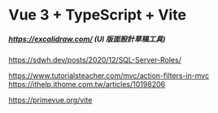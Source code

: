 # Vue 3 + TypeScript + Vite

##### https://excalidraw.com/  (UI 版面設計草稿工具)

https://sdwh.dev/posts/2020/12/SQL-Server-Roles/

https://www.tutorialsteacher.com/mvc/action-filters-in-mvc
https://ithelp.ithome.com.tw/articles/10198206

https://primevue.org/vite
